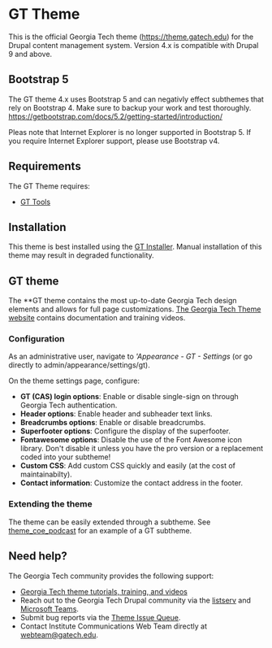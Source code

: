 # GT Theme

This is the official Georgia Tech theme (https://theme.gatech.edu) for the Drupal content management system. Version 4.x is compatible with Drupal 9 and above.

## Bootstrap 5
The GT theme 4.x uses Bootstrap 5 and can negativly effect subthemes that rely on Bootstrap 4. Make sure to backup your work and test thoroughly. https://getbootstrap.com/docs/5.2/getting-started/introduction/

Pleas note that Internet Explorer is no longer supported in Bootstrap 5. If you require Internet Explorer support, please use Bootstrap v4.

## Requirements

The GT Theme requires:
* [GT Tools](https://github.gatech.edu/ICWebTeam/gt_tools)

## Installation

This theme is best installed using the [GT Installer](https://github.gatech.edu/ICWebTeam/gt_installer). Manual installation of this theme may result in degraded functionality.

## GT theme
The **GT theme contains the most up-to-date Georgia Tech design elements and allows for full page customizations. [The Georgia Tech Theme website](http://theme.gatech.edu/) contains documentation and training videos.

### Configuration
As an administrative user, navigate to *'Appearance - GT - Settings* (or go directly to admin/appearance/settings/gt).

On the theme settings page, configure:

* **GT (CAS) login options**: Enable or disable single-sign on through Georgia Tech authentication.
* **Header options**: Enable header and subheader text links.
* **Breadcrumbs options**: Enable or disable breadcrumbs.
* **Superfooter options**: Configure the display of the superfooter.
* **Fontawesome options**: Disable the use of the Font Awesome icon library. Don't disable it unless you have the pro version or a replacement coded into your subtheme!
* **Custom CSS**: Add custom CSS quickly and easily (at the cost of maintainabilty).
* **Contact information**: Customize the contact address in the footer.

### Extending the theme
The theme can be easily extended through a subtheme. See [theme_coe_podcast](https://github.gatech.edu/coe-web/theme_coe_podcast) for an example of a GT subtheme.

## Need help?
The Georgia Tech community provides the following support:

* [Georgia Tech theme tutorials, training, and videos](http://theme.gatech.edu/)
* Reach out to the Georgia Tech Drupal community via the [listserv](https://drupal.gatech.edu/about-us/gt-drupal-mailing-list) and [Microsoft Teams](https://drupal.gatech.edu/about-us/ms-team).
* Submit bug reports via the [Theme Issue Queue](https://github.gatech.edu/ICWebTeam/gt_theme-8.x/issues).
* Contact Institute Communications Web Team directly at webteam@gatech.edu.
